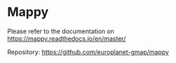 # Mappy

Please refer to the documentation on https://mappy.readthedocs.io/en/master/ 

Repository: https://github.com/europlanet-gmap/mappy

